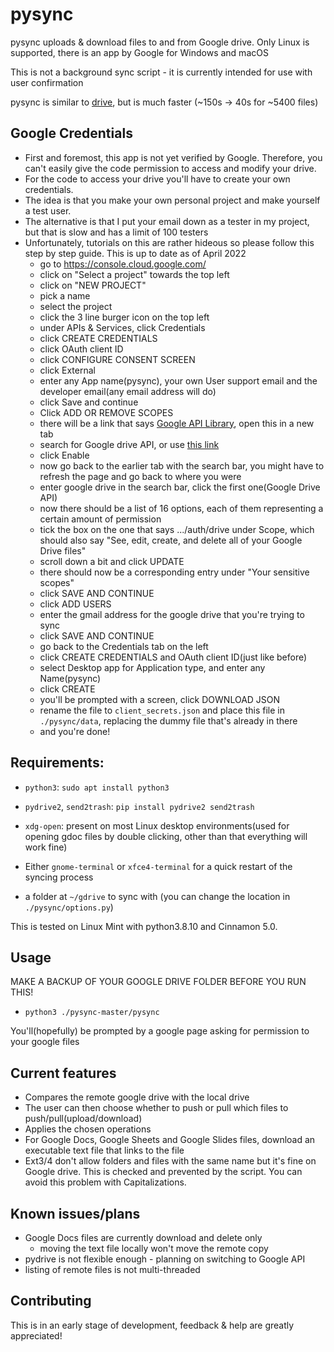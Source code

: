 # pysync

pysync uploads & download files to and from Google drive. Only Linux is supported, there is an app by Google for Windows and macOS 

This is not a background sync script - it is currently intended for use with user confirmation

pysync is similar to [drive](https://github.com/odeke-em/drive), but is much faster (~150s -> 40s for ~5400 files) 

## Google Credentials

- First and foremost, this app is not yet verified by Google. Therefore, you can't easily give the code permission to access and modify your drive.
- For the code to access your drive you'll have to create your own credentials.
- The idea is that you make your own personal project and make yourself a test user.
- The alternative is that I put your email down as a tester in my project, but that is slow and has a limit of 100 testers
- Unfortunately, tutorials on this are rather hideous so please follow this step by step guide. This is up to date as of April 2022
  -   go to https://console.cloud.google.com/
  -   click on "Select a project" towards the top left
  -   click on "NEW PROJECT"
  -   pick a name
  -   select the project
  -   click the 3 line burger icon on the top left
  -   under APIs & Services, click Credentials
  -   click CREATE CREDENTIALS
  -   click OAuth client ID
  -   click CONFIGURE CONSENT SCREEN
  -   click External
  -   enter any App name(pysync), your own User support email and the developer email(any email address will do)
  -   click Save and continue
  -   Click ADD OR REMOVE SCOPES
  -   there will be a link that says [Google API Library](https://console.cloud.google.com/apis/library), open this in a new tab
  -   search for Google drive API, or use [this link](https://console.cloud.google.com/apis/library/drive.googleapis.com)
  -   click Enable
  -   now go back to the earlier tab with the search bar, you might have to refresh the page and go back to where you were
  -   enter google drive in the search bar, click the first one(Google Drive API)
  -   now there should be a list of 16 options, each of them representing a certain amount of permission
  -   tick the box on the one that says .../auth/drive under Scope, which should also say "See, edit, create, and delete all of your Google Drive files"
  -   scroll down a bit and click UPDATE
  -   there should now be a corresponding entry under "Your sensitive scopes"
  -   click SAVE AND CONTINUE
  -   click ADD USERS
  -   enter the gmail address for the google drive that you're trying to sync
  -   click SAVE AND CONTINUE
  -   go back to the Credentials tab on the left
  -   click CREATE CREDENTIALS and OAuth client ID(just like before)
  -   select Desktop app for Application type, and enter any Name(pysync)
  -   click CREATE
  -   you'll be prompted with a screen, click DOWNLOAD JSON
  -   rename the file to `client_secrets.json` and place this file in `./pysync/data`, replacing the dummy file that's already in there
  -   and you're done!
  
## Requirements:

- `python3`: `sudo apt install python3`

- `pydrive2`, `send2trash`: `pip install pydrive2 send2trash`
  
- `xdg-open`: present on most Linux desktop environments(used for opening gdoc files by double clicking, other than that everything will work fine)
   
- Either `gnome-terminal` or `xfce4-terminal` for a quick restart of the syncing process

- a folder at `~/gdrive` to sync with (you can change the location in `./pysync/options.py`)

This is tested on Linux Mint with python3.8.10 and Cinnamon 5.0. 

## Usage

MAKE A BACKUP OF YOUR GOOGLE DRIVE FOLDER BEFORE YOU RUN THIS!
- `python3 ./pysync-master/pysync`  

You'll(hopefully) be prompted by a google page asking for permission to your google files


## Current features

- Compares the remote google drive with the local drive
- The user can then choose whether to push or pull which files to push/pull(upload/download)
- Applies the chosen operations
- For Google Docs, Google Sheets and Google Slides files, download an executable text file that links to the file
- Ext3/4 don't allow folders and files with the same name but it's fine on Google drive. This is checked and prevented by the script. You can avoid this problem with Capitalizations.


## Known issues/plans

- Google Docs files are currently download and delete only 
  - moving the text file locally won't move the remote copy
- pydrive is not flexible enough - planning on switching to Google API
- listing of remote files is not multi-threaded

## Contributing
This is in an early stage of development, feedback & help are greatly appreciated!

